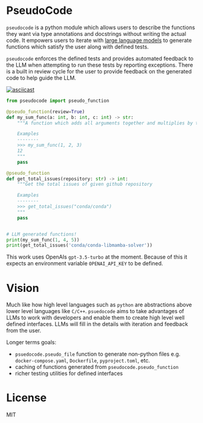 # PseudoCode

`pseudocode` is a python module which allows users to describe the
functions they want via type annotations and docstrings without
writing the actual code. It empowers users to iterate with [large
language models](https://en.wikipedia.org/wiki/Large_language_model)
to generate functions which satisfy the user along with defined tests.

`pseudocode` enforces the defined tests and provides automated
feedback to the LLM when attempting to run these tests by reporting
exceptions. There is a built in review cycle for the user to provide
feedback on the generated code to help guide the LLM.

[![asciicast](https://asciinema.org/a/xXpi8CX1qrL7U04m1uZPWBAiN.svg)](https://asciinema.org/a/xXpi8CX1qrL7U04m1uZPWBAiN)

```python
from pseudocode import pseudo_function

@pseudo_function(review=True)
def my_sum_func(a: int, b: int, c: int) -> str:
    """A function which adds all arguments together and multiplies by two

    Examples
    --------
    >>> my_sum_func(1, 2, 3)
    12
    """
    pass

@pseudo_function
def get_total_issues(repository: str) -> int:
    """Get the total issues of given github repository

    Examples
    --------
    >>> get_total_issues("conda/conda")
    """
    pass


# LLM generated functions!
print(my_sum_func(1, 4, 5)) 
print(get_total_issues('conda/conda-libmamba-solver'))
```

This work uses OpenAIs `gpt-3.5-turbo` at the moment. Because of this
it expects an environment variable `OPENAI_API_KEY` to be defined.

# Vision

Much like how high level languages such as `python` are abstractions
above lower level languages like `C/C++`. `psuedocode` aims to take
advantages of LLMs to work with developers and enable them to create
high level well defined interfaces. LLMs will fill in the details with
iteration and feedback from the user.

Longer terms goals:
 - `psuedocode.pseudo_file` function to generate non-python files e.g. `docker-compose.yaml`, `Dockerfile`, `pyproject.toml`, etc.
 - caching of functions generated from `pseudocode.pseudo_function`
 - richer testing utilities for defined interfaces

# License

MIT

